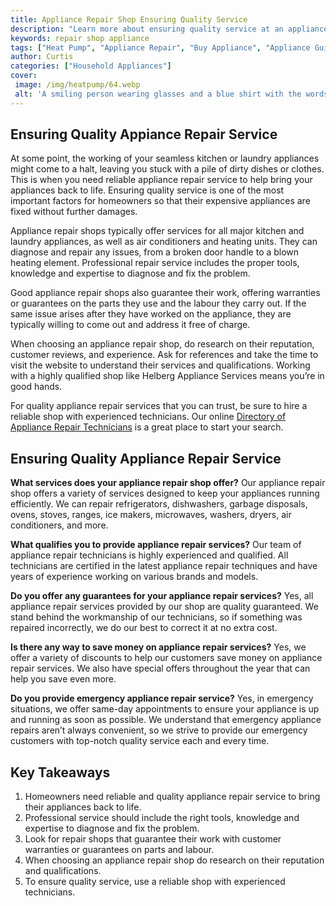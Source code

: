 ```yaml
---
title: Appliance Repair Shop Ensuring Quality Service
description: "Learn more about ensuring quality service at an appliance repair shop Discover what to look for when selecting a repair shop and get tips on how to find reliable services and save on repair costs"
keywords: repair shop appliance
tags: ["Heat Pump", "Appliance Repair", "Buy Appliance", "Appliance Guide"]
author: Curtis
categories: ["Household Appliances"]
cover: 
 image: /img/heatpump/64.webp
 alt: 'A smiling person wearing glasses and a blue shirt with the words Repair Shop Appliance printed on the front'
---
```

## Ensuring Quality Appiance Repair Service

At some point, the working of your seamless kitchen or laundry appliances might come to a halt, leaving you stuck with a pile of dirty dishes or clothes. This is when you need reliable appliance repair service to help bring your appliances back to life. Ensuring quality service is one of the most important factors for homeowners so that their expensive appliances are fixed without further damages.

Appliance repair shops typically offer services for all major kitchen and laundry appliances, as well as air conditioners and heating units. They can diagnose and repair any issues, from a broken door handle to a blown heating element. Professional repair service includes the proper tools, knowledge and expertise to diagnose and fix the problem.

Good appliance repair shops also guarantee their work, offering warranties or guarantees on the parts they use and the labour they carry out. If the same issue arises after they have worked on the appliance, they are typically willing to come out and address it free of charge. 

When choosing an appliance repair shop, do research on their reputation, customer reviews, and experience. Ask for references and take the time to visit the website to understand their services and qualifications. Working with a highly qualified shop like Helberg Appliance Services means you’re in good hands. 

For quality appliance repair services that you can trust, be sure to hire a reliable shop with experienced technicians. Our online [Directory of Appliance Repair Technicians](./pages/appliance-repair-technicians) is a great place to start your search.

## Ensuring Quality Appliance Repair Service 

**What services does your appliance repair shop offer?** 
Our appliance repair shop offers a variety of services designed to keep your appliances running efficiently. We can repair refrigerators, dishwashers, garbage disposals, ovens, stoves, ranges, ice makers, microwaves, washers, dryers, air conditioners, and more. 

**What qualifies you to provide appliance repair services?** 
Our team of appliance repair technicians is highly experienced and qualified. All technicians are certified in the latest appliance repair techniques and have years of experience working on various brands and models. 

**Do you offer any guarantees for your appliance repair services?** 
Yes, all appliance repair services provided by our shop are quality guaranteed. We stand behind the workmanship of our technicians, so if something was repaired incorrectly, we do our best to correct it at no extra cost. 

**Is there any way to save money on appliance repair services?** 
Yes, we offer a variety of discounts to help our customers save money on appliance repair services. We also have special offers throughout the year that can help you save even more. 

**Do you provide emergency appliance repair service?** 
Yes, in emergency situations, we offer same-day appointments to ensure your appliance is up and running as soon as possible. We understand that emergency appliance repairs aren’t always convenient, so we strive to provide our emergency customers with top-notch quality service each and every time.

## Key Takeaways
1. Homeowners need reliable and quality appliance repair service to bring their appliances back to life. 
2. Professional service should include the right tools, knowledge and expertise to diagnose and fix the problem. 
3. Look for repair shops that guarantee their work with customer warranties or guarantees on parts and labour. 
4. When choosing an appliance repair shop do research on their reputation and qualifications. 
5. To ensure quality service, use a reliable shop with experienced technicians.

